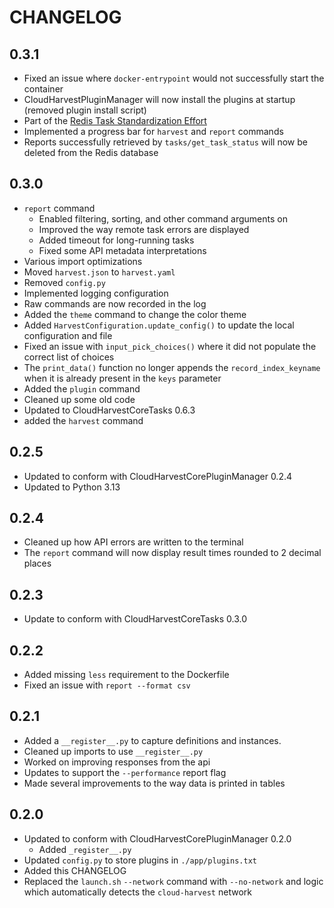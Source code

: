 # CHANGELOG

## 0.3.1
- Fixed an issue where `docker-entrypoint` would not successfully start the container
- CloudHarvestPluginManager will now install the plugins at startup (removed plugin install script)
- Part of the [Redis Task Standardization Effort](https://github.com/Cloud-Harvest/CloudHarvestAgent/issues/8)
- Implemented a progress bar for `harvest` and `report` commands
- Reports successfully retrieved by `tasks/get_task_status` will now be deleted from the Redis database

## 0.3.0
- `report` command
  - Enabled filtering, sorting, and other command arguments on 
  - Improved the way remote task errors are displayed
  - Added timeout for long-running tasks
  - Fixed some API metadata interpretations
- Various import optimizations
- Moved `harvest.json` to `harvest.yaml`
- Removed `config.py`
- Implemented logging configuration
- Raw commands are now recorded in the log
- Added the `theme` command to change the color theme
- Added `HarvestConfiguration.update_config()` to update the local configuration and file
- Fixed an issue with `input_pick_choices()` where it did not populate the correct list of choices
- The `print_data()` function no longer appends the `record_index_keyname` when it is already present in the `keys` parameter
- Added the `plugin` command
- Cleaned up some old code
- Updated to CloudHarvestCoreTasks 0.6.3
- added the `harvest` command

## 0.2.5
- Updated to conform with CloudHarvestCorePluginManager 0.2.4
- Updated to Python 3.13

## 0.2.4
- Cleaned up how API errors are written to the terminal
- The `report` command will now display result times rounded to 2 decimal places

## 0.2.3
- Update to conform with CloudHarvestCoreTasks 0.3.0

## 0.2.2
- Added missing `less` requirement to the Dockerfile
- Fixed an issue with `report --format csv`

## 0.2.1
- Added a `__register__.py` to capture definitions and instances.
- Cleaned up imports to use `__register__.py`
- Worked on improving responses from the api
- Updates to support the `--performance` report flag
- Made several improvements to the way data is printed in tables

## 0.2.0
- Updated to conform with CloudHarvestCorePluginManager 0.2.0
  - Added `_register__.py`
- Updated `config.py` to store plugins in `./app/plugins.txt`
- Added this CHANGELOG
- Replaced the `launch.sh` `--network` command with `--no-network` and logic which automatically detects the `cloud-harvest` network
